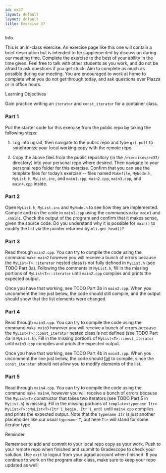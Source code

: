```yaml
---
id: ex37
layout: default
layout: default
title: Exercise 37
---
```


<div class='admonition info'>
<div class='title'>Info</div>
<div class='content'>
<p>This is an in-class exercise. An exercise page like this one will contain a brief description but is intended to be supplemented by discussion during our meeting time. Complete the exercise to the best of your ability in the time given. Feel free to talk with other students as you work, and do not be afraid to ask questions if you get stuck. Aim to complete as much as possible during our meeting. You are encouraged to work at home to complete what you do not get through today, and ask questions over Piazza or in office hours.</p>
</div>
</div>

<div class='admonition tip'>
<div class='title'>Learning Objectives</div>
<div class='content'>
<p>Gain practice writing an <code>iterator</code> and <code>const_iterator</code> for a container class.</p>
</div>
</div>

### Part 1
Pull the starter code for this exercise from the public repo by taking the following steps:

1.	Log into ugrad, then navigate to the public repo and type `git pull` to synchronize your local working copy with the remote repo.

2.	Copy the above files from the public repository (in the `/exercises/ex37/` directory) into your personal repo where desired. Then navigate to your personal repo folder for this exercise. Confirm that you can see the template files for today’s exercise -- files named `Makefile`, `MyNode.h`, `MyList.h`, `MyList.inc`, and `main1.cpp`, `main2.cpp`, `main3.cpp`, and `main4.cpp` inside.


### Part 2
Open `MyList.h`, `MyList.inc` and `MyNode.h` to see how they are implemented. Compile and run the code in `main1.cpp` using the commands `make main1` and `./main1`. Check the output of the program and confirm that it makes sense, given the source code. Do you understand why it is possible for `main()` to modify the list via the pointer returned by `mli.get_head()`?

### Part 3
Read through `main2.cpp`.  You can try to compile the code using the command `make main2` however you will receive a bunch of errors because the `MyList<T>::iterator` nested class is not fully defined in `MyList.h` (see TODO Part 3a).  Following the comments in `MyList.h`, fill in the missing portions of `MyList<T>::iterator` until `main2.cpp` compiles and prints the expected output.

Once you have that working, see TODO Part 3b in `main2.cpp`.  When you uncomment the line just below, the code should still compile, and the output should show that the list elements were changed.

### Part 4
Read through `main3.cpp`.  You can try to compile the code using the command `make main3` however you will receive a bunch of errors because the `MyList<T>::const_iterator` nested class is not defined (see TODO Part 4a in `MyList.h`).  Fill in the missing portions of `MyList<T>::const_iterator` until `main3.cpp` compiles and prints the expected output.

Once you have that working, see TODO Part 4b in `main3.cpp`.  When you uncomment the line just below, the code should <u>fail</u> to compile, since the `const_iterator` should not allow you to modify elements of the list.


### Part 5
Read through `main4.cpp`.  You can try to compile the code using the command `make main4`, however you will receive a bunch of errors because the `MyList<T>` constructor that takes two iterators (see TODO Part 5 in `MyList.h`) is missing.  Fill in the missing portions of `template<typename Itr> MyList<T>::MyList<T>(Itr i_begin, Itr i_end)` until `main4.cpp` compiles and prints the expected output. Note that the `typename Itr` is just another placeholder like our usual `typename T`, but here `Itr` will stand for some iterator type.

<div class='admonition tip'>
<div class='title'>Reminder</div>
<div class='content'>
<p>Remember to add and commit to your local repo copy as your work. Push to your remote repo when finished and submit to Gradescope to check your solution. Use <code>exit</code> to logout from your ugrad account when finished. If you continue to work on the program after class, make sure to keep your repo updated as well!</p>
</div>
</div>

